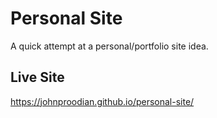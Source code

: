 # Personal Site

A quick attempt at a personal/portfolio site idea.

## Live Site
https://johnproodian.github.io/personal-site/

